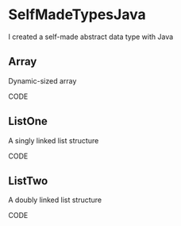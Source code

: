 # SelfMadeTypesJava

I created a self-made abstract data type with Java

## Array

Dynamic-sized array

CODE

## ListOne

A singly linked list structure

CODE

## ListTwo

A doubly linked list structure

CODE
